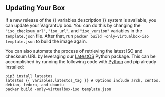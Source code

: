 ## Updating Your Box

If a new release of the {{ variables.description }} system is available, you can update your VagrantUp box. You can do this by changing the `"iso_checksum_url"`, `"iso_url"`, and `"iso_version"` variables in the `template.json` file. After that, run `packer build -only=virtualbox-iso template.json` to build the image again.

You can also automate the process of retrieving the latest ISO and checksum URL by leveraging our [LatestOS](https://pypi.org/project/latestos/) Python package. This can be accomplished by running the following code with [Python](https://github.com/ProfessorManhattan/ansible-python) and pip already installed:

```shell
pip3 install latestos
latestos {{ variables.latestos_tag }} # Options include arch, centos, debian, fedora, and ubuntu
packer build -only=virtualbox-iso template.json
```
